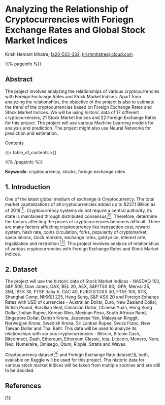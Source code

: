 # Analyzing the Relationship of Cryptocurrencies with Foriegn Exchange Rates and Global Stock Market Indices
Krish Hemant Mhatre, [fa20-523-332](https://github.com/cybertraining-dsc/fa20-523-332/), <krishmhatre@icloud.com>

{{% pageinfo %}}

## Abstract

The project involves analyzing the relationships of various cryptocurrencies with Foreign Exchange Rates and Stock Market Indices. Apart from analyzing the relationships, the objective of the project is also to estimate the trend of the cryptocurrencies based on Foreign Exchange Rates and Stock Market Indices. We will be using historic data of 17 different cryptocurrencies, 21 Stock Market Indices and 22 Foreign Exchange Rates for this project. The project will use various Machine Learning models for analysis and prediction. The project might also use Neural Networks for prediction and estimation. 

Contents

{{< table_of_contents >}}

{{% /pageinfo %}}

**Keywords:** cryptocurrency, stocks, foreign exchange rates

## 1. Introduction
One of the latest global medium of exchange is Cryptocurrency. The total market capitalizations of all cryptocurrencies added up to $237.1 Billion as of 2019[<sup>[1]</sup>](https://www.statista.com/statistics/730876/cryptocurrency-maket-value/#:~:text=Cryptocurrency%20market%20capitalization%202013%2D2019&text=The%20cumulative%20market%20capitalization%20of,below%2018%20billion%20U.S.%20dollars.). Cryptocurrency systems do not require a central authority, its state is maintained through distributed consensus[<sup>[2]</sup>](http://si-journal.org/index.php/JSI/article/viewFile/335/325). Therefore, determine the factors affecting the prices of cryptocurrencies becomes difficult. There are many factors affecting cryptocurrency like transaction cost, reward system, hash rate, coins circulation, forks, popularity of cryptomarket, speculations, stock markets, exchange rates, gold price, interest rate, legalization and restriction [<sup>[3]</sup>](https://papers.ssrn.com/sol3/papers.cfm?abstract_id=3125347). This project involves analysis of relationships of various cryptocurrencies with Foreign Exchange Rates and Stock Market Indices.

## 2. Dataset
The project will use the historic data of Stock Market Indices - NASDAQ 100, S&P 500, Dow Jones, DAX, BEL 20, AEX, S&P/TSX 60, IGPA, Merval 25, SMI, IBEX 35, FTSE Italia A, CAC 40, EURO STOXX 50, FTSE 100, RTS, Shanghai Comp, NIKKEI 225, Hang Seng, S&P ASX 20 and Foreign Exhange Rates with USD of currencies - Australian Dollar, Euro, New Zealand Dollar, British Pound, Brazilian Real, Canadian Dollar, Chinese Yuan, Hong Kong Dollar, Indian Rupee, Korean Won, Mexican Peso, South African Rand, Singapore Dollar, Danish Krone, Japanese Yen, Malaysian Ringgit, Norwegian Krone, Swedish Krona, Sri Lankan Rupee, Swiss Franc, New Taiwan Dollar and Thai Baht. This data will be used to analyze its relationships with various cryptocurrencies - Bitcoin, Bitcoin Cash, Bitconnect, Dash, Ethereum, Ethereum Classic, Iota, Litecoin, Monero, Nem, Neo, Numeraire, Omisego, Qtum, Ripple, Stratis and Waves.

Cryptocurrency dataset[<sup>[4]</sup>](https://www.kaggle.com/sudalairajkumar/cryptocurrencypricehistory?select=bitconnect_price.csv) and Foriegn Exchange Rate dataset[^5](https://www.kaggle.com/brunotly/foreign-exchange-rates-per-dollar-20002019), both, available on Kaggle will be used for this project. The historic data for various stock market indices will be taken from multiple sources and are still to be decided. 


## References
[1]:
